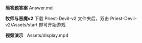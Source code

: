 **简答题答案** Answer.md

**牧师与恶魔v2** 下载 Priest-Devil-v2 文件夹后，双击 Priest-Devil-v2/Assets/start 即可开始游戏

**视频演示**   Assets/display.mp4
